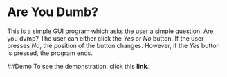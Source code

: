 # Are You Dumb?

This is a simple GUI program which asks the user a simple question: Are you dvmp?
The user can either click the _Yes_ or _No_ button.
If the user presses _No_, the position of the button changes.
However, if the _Yes_ button is pressed, the program ends.

##Demo
To see the demonstration, click this **link**.
